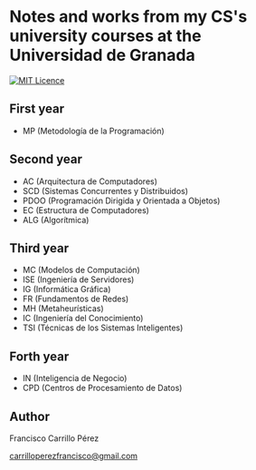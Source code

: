 # Notes and works from my CS's university courses at the Universidad de Granada

[![MIT Licence](https://badges.frapsoft.com/os/mit/mit.svg?v=103)](https://opensource.org/licenses/mit-license.php)

## First year

- MP (Metodología de la Programación)

## Second year

- AC (Arquitectura de Computadores)
- SCD (Sistemas Concurrentes y Distribuidos)
- PDOO (Programación Dirigida y Orientada a Objetos)
- EC (Estructura de Computadores)
- ALG (Algorítmica)

## Third year

- MC (Modelos de Computación)
- ISE (Ingeniería de Servidores)
- IG (Informática Gráfica)
- FR (Fundamentos de Redes)
- MH (Metaheurísticas)
- IC (Ingeniería del Conocimiento)
- TSI (Técnicas de los Sistemas Inteligentes)

## Forth year

- IN (Inteligencia de Negocio)
- CPD (Centros de Procesamiento de Datos)
## Author

Francisco Carrillo Pérez

carrilloperezfrancisco@gmail.com

